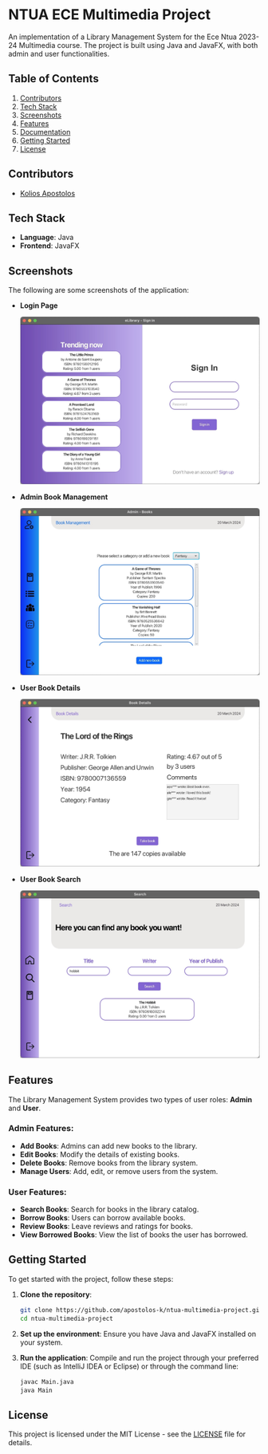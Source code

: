 # NTUA ECE Multimedia Project

An implementation of a Library Management System for the Ece Ntua 2023-24 Multimedia course. The project is built using Java and JavaFX, with both admin and user functionalities.

## Table of Contents
1. [Contributors](#contributors)
2. [Tech Stack](#tech-stack)
3. [Screenshots](#screenshots)
4. [Features](#features)
5. [Documentation](#documentation)
6. [Getting Started](#getting-started)
7. [License](#license)

## Contributors
- [Kolios Apostolos](https://github.com/apotolos-k)

## Tech Stack
- **Language**: Java
- **Frontend**: JavaFX

## Screenshots

The following are some screenshots of the application:

- **Login Page**

  ![Login Page](./screenshots/login_page.jpg)

- **Admin Book Management**
  
  ![Admin Book Management](./screenshots/admin_book_management.jpg)

- **User Book Details**
  
  ![User Book Details](./screenshots/user_book_details.jpg)

- **User Book Search**
  
  ![User Book Search](./screenshots/user_book_search.jpg)

## Features

The Library Management System provides two types of user roles: **Admin** and **User**.

### Admin Features:
- **Add Books**: Admins can add new books to the library.
- **Edit Books**: Modify the details of existing books.
- **Delete Books**: Remove books from the library system.
- **Manage Users**: Add, edit, or remove users from the system.

### User Features:
- **Search Books**: Search for books in the library catalog.
- **Borrow Books**: Users can borrow available books.
- **Review Books**: Leave reviews and ratings for books.
- **View Borrowed Books**: View the list of books the user has borrowed.

## Getting Started

To get started with the project, follow these steps:

1. **Clone the repository**:
    ```sh
    git clone https://github.com/apostolos-k/ntua-multimedia-project.git
    cd ntua-multimedia-project
    ```

2. **Set up the environment**:
   Ensure you have Java and JavaFX installed on your system.

3. **Run the application**:
   Compile and run the project through your preferred IDE (such as IntelliJ IDEA or Eclipse) or through the command line:
   ```sh
   javac Main.java
   java Main

## License

This project is licensed under the MIT License - see the [LICENSE](LICENSE) file for details.
